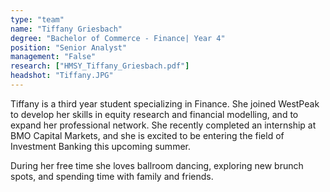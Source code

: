 ```yaml
---
type: "team"
name: "Tiffany Griesbach"
degree: "Bachelor of Commerce - Finance| Year 4"
position: "Senior Analyst"
management: "False"
research: ["HMSY_Tiffany_Griesbach.pdf"]
headshot: "Tiffany.JPG"
---
```


Tiffany is a third year student specializing in Finance. She joined WestPeak to develop her skills in equity research and financial modelling, and to expand her professional network. She recently completed an internship at BMO Capital Markets, and she is excited to be entering the field of Investment Banking this upcoming summer. 

During her free time she loves ballroom dancing, exploring new brunch spots, and spending time with family and friends.